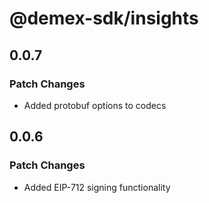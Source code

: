 # @demex-sdk/insights

## 0.0.7

### Patch Changes

- Added protobuf options to codecs

## 0.0.6

### Patch Changes

- Added EIP-712 signing functionality

